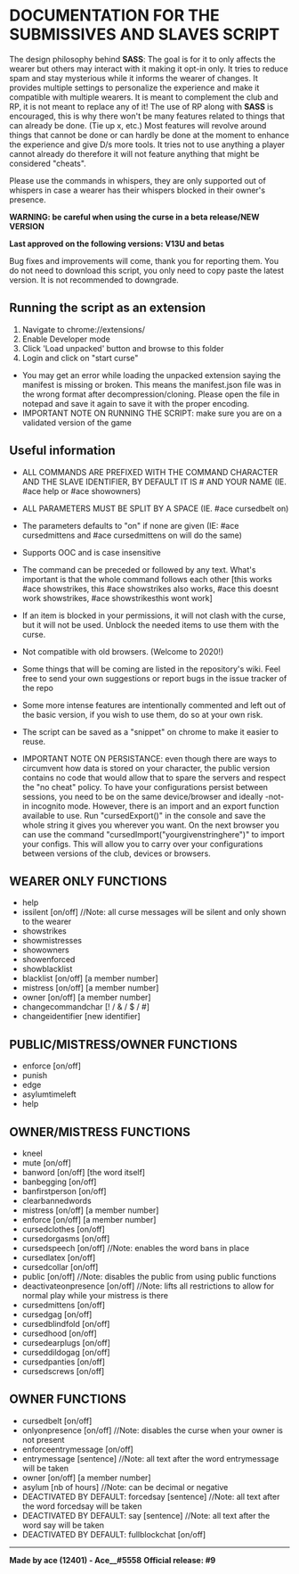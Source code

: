 # DOCUMENTATION FOR THE SUBMISSIVES AND SLAVES SCRIPT

The design philosophy behind **SASS**: The goal is for it to only affects the wearer but others may interact with it making it opt-in only. It tries to reduce spam and stay mysterious while it informs the wearer of changes. It provides multiple settings to personalize the experience and make it compatible with multiple wearers. It is meant to complement the club and RP, it is not meant to replace any of it! The use of RP along with **SASS** is encouraged, this is why there won't be many features related to things that can already be done. (Tie up x, etc.) Most features will revolve around things that cannot be done or can hardly be done at the moment to enhance the experience and give D/s more tools. It tries not to use anything a player cannot already do therefore it will not feature anything that might be considered "cheats".

Please use the commands in whispers, they are only supported out of whispers in case a wearer has their whispers blocked in their owner's presence.

**WARNING: be careful when using the curse in a beta release/NEW VERSION**

**Last approved on the following versions: V13U and betas**

Bug fixes and improvements will come, thank you for reporting them. You do not need to download this script, you only need to copy paste the latest version. It is not recommended to downgrade.

## Running the script as an extension
1. Navigate to chrome://extensions/
2. Enable Developer mode
3. Click 'Load unpacked' button and browse to this folder
4. Login and click on "start curse"

- You may get an error while loading the unpacked extension saying the manifest is missing or broken. This means the manifest.json file was in the wrong format after decompression/cloning. Please open the file in notepad and save it again to save it with the proper encoding.
- IMPORTANT NOTE ON RUNNING THE SCRIPT: make sure you are on a validated version of the game

## Useful information
- ALL COMMANDS ARE PREFIXED WITH THE COMMAND CHARACTER AND THE SLAVE IDENTIFIER, BY DEFAULT IT IS # AND YOUR NAME (IE. #ace help or #ace showowners)
- ALL PARAMETERS MUST BE SPLIT BY A SPACE (IE. #ace cursedbelt on)
- The parameters defaults to "on" if none are given (IE: #ace cursedmittens and #ace cursedmittens on will do the same)
- Supports OOC and is case insensitive
- The command can be preceded or followed by any text. What's important is that the whole command follows each other [this works #ace showstrikes, this #ace showstrikes also works, #ace this doesnt work showstrikes, #ace showstrikesthis wont work]
- If an item is blocked in your permissions, it will not clash with the curse, but it will not be used. Unblock the needed items to use them with the curse.
- Not compatible with old browsers. (Welcome to 2020!)
- Some things that will be coming are listed in the repository's wiki. Feel free to send your own suggestions or report bugs in the issue tracker of the repo
- Some more intense features are intentionally commented and left out of the basic version, if you wish to use them, do so at your own risk.
- The script can be saved as a "snippet" on chrome to make it easier to reuse.

- IMPORTANT NOTE ON PERSISTANCE: even though there are ways to circumvent how data is stored on your character, the public version contains no code that would allow that to spare the servers and respect the "no cheat" policy. To have your configurations persist between sessions, you need to be on the same device/browser and ideally -not- in incognito mode. However, there is an import and an export function available to use. Run "cursedExport()" in the console and save the whole string it gives you wherever you want. On the next browser you can use the command "cursedImport("yourgivenstringhere")" to import your configs. This will allow you to carry over your configurations between versions of the club, devices or browsers.

## WEARER ONLY FUNCTIONS
- help
- issilent [on/off] //Note: all curse messages will be silent and only shown to the wearer
- showstrikes
- showmistresses
- showowners
- showenforced
- showblacklist
- blacklist [on/off] [a member number]
- mistress [on/off] [a member number]
- owner [on/off] [a member number]
- changecommandchar [! / & / $ / #]
- changeidentifier [new identifier]

## PUBLIC/MISTRESS/OWNER FUNCTIONS
- enforce [on/off]
- punish
- edge
- asylumtimeleft
- help

## OWNER/MISTRESS FUNCTIONS
- kneel
- mute [on/off]
- banword [on/off] [the word itself]
- banbegging [on/off]
- banfirstperson [on/off]
- clearbannedwords
- mistress [on/off] [a member number]
- enforce [on/off] [a member number]
- cursedclothes [on/off]
- cursedorgasms [on/off]
- cursedspeech [on/off] //Note: enables the word bans in place
- cursedlatex [on/off]
- cursedcollar [on/off]
- public [on/off] //Note: disables the public from using public functions
- deactivateonpresence [on/off] //Note: lifts all restrictions to allow for normal play while your mistress is there
- cursedmittens [on/off]
- cursedgag [on/off]
- cursedblindfold [on/off]
- cursedhood [on/off]
- cursedearplugs [on/off]
- curseddildogag [on/off]
- cursedpanties [on/off] 
- cursedscrews [on/off] 

## OWNER FUNCTIONS
- cursedbelt [on/off]
- onlyonpresence [on/off] //Note: disables the curse when your owner is not present
- enforceentrymessage [on/off]
- entrymessage [sentence] //Note: all text after the word entrymessage will be taken
- owner [on/off] [a member number]
- asylum [nb of hours] //Note: can be decimal or negative
- DEACTIVATED BY DEFAULT: forcedsay [sentence] //Note: all text after the word forcedsay will be taken
- DEACTIVATED BY DEFAULT: say [sentence] //Note: all text after the word say will be taken
- DEACTIVATED BY DEFAULT: fullblockchat [on/off]



-----------------------------------------------
**Made by ace (12401) - Ace__#5558**
**Official release: #9**
